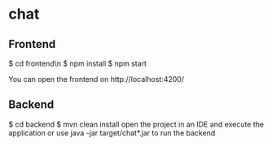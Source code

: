 # chat
## Frontend
$ cd frontend\n
$ npm install
$ npm start

You can open the frontend on http://localhost:4200/

## Backend
$ cd backend
$ mvn clean install
open the project in an IDE and execute the application or use java -jar target/chat*.jar to run the backend
